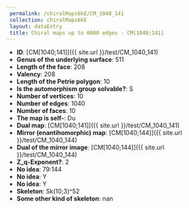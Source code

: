 ```yaml
--- 
 permalink: /chiralMaps6kE/CM_1040_141 
 collection: chiralMaps6kE
 layout: dataEntry
 title: Chiral maps up to 6000 edges - CM[1040;141]
---
```


- **ID**: [CM[1040;141]]({{ site.url }}/test/CM_1040_141)
- **Genus of the underlying surface**: 511
- **Length of the face**: 208
- **Valency**: 208
- **Length of the Petrie polygon**: 10
- **Is the automorphism group solvable?**: S
- **Number of vertices**: 10
- **Number of edges**: 1040
- **Number of faces**: 10
- **The map is self-**: Du
- **Dual map**: [CM[1040;141]]({{ site.url }}/test/CM_1040_141)
- **Mirror (enantihomorphic) map**: [CM[1040;144]]({{ site.url }}/test/CM_1040_144)
- **Dual of the mirror image**: [CM[1040;144]]({{ site.url }}/test/CM_1040_144)
- **Z_q-Exponent?**: 2
- **No idea**:  79:144
- **No idea**: Y
- **No idea**: Y
- **Skeleton**: Sk(10;3)^52
- **Some other kind of skeleton**: nan
